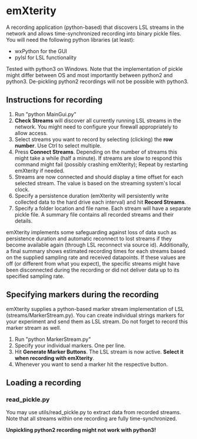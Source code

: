 # emXterity
A recording application (python-based) that discovers LSL streams in the network and allows time-synchronized recording into binary pickle files.
You will need the following python libraries (at least):
* wxPython for the GUI
* pylsl for LSL functionality

Tested with python3 on Windows. Note that the implementation of pickle might differ between OS and most importantly between python2 and python3.
De-pickling python2 recordings will not be possible with python3.

## Instructions for recording
1. Run "python MainGui.py"
2. __Check Streams__ will discover all currently running LSL streams in the network. You might need to configure your firewall appropriately to allow access.
3. Select streams you want to record by selecting (clicking) the __row number__. Use Ctrl to select multiple.
4. Press __Connect Streams__. Depending on the number of streams this might take a while (half a minute). If streams are slow to respond this command might fail (possibly crashing emXterity); Repeat by restarting emXterity if needed.
5. Streams are now connected and should display a time offset for each selected stream. The value is based on the streaming system's local clock.
6. Specify a persistence duration (emXterity will persistently write collected data to the hard drive each interval) and hit __Record Streams__.
7. Specify a folder location and file name. Each stream will have a separate pickle file. A summary file contains all recorded streams and their details.

emXterity implements some safeguarding against loss of data such as persistence duration and automatic reconnect to lost streams if they become available again (through LSL reconnect via source id).
Additionally, a final summary shows estimated recording times for each streams based on the supplied sampling rate and received datapoints.
If these values are off (or different from what you expect), the specific streams might have been disconnected during the recording or did not deliver data up to its specified sampling rate.

## Specifying markers during the recording
emXterity supplies a python-based marker stream implementation of LSL (streams/MarkerStream.py). You can create individual strings markers for your experiment and send them as LSL stream. Do not forget to record this marker stream as well.
1. Run "python MarkerStream.py"
2. Specify your individual markers. One per line.
3. Hit __Generate Marker Buttons__. The LSL stream is now active. __Select it when recording with emXterity__.
4. Whenever you want to send a marker hit the respective button.

## Loading a recording

### read_pickle.py
You may use utils/read_pickle.py to extract data from recorded streams. Note that all streams within one recording are fully time-synchronized.

__Unpickling python2 recording might not work with python3!__